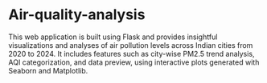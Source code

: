 # Air-quality-analysis
This web application is built using Flask and provides insightful visualizations and analyses of air pollution levels across Indian cities from 2020 to 2024. It includes features such as city-wise PM2.5 trend analysis, AQI categorization, and data preview, using interactive plots generated with Seaborn and Matplotlib.
